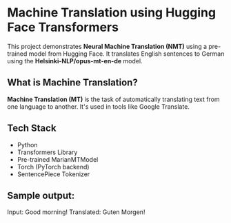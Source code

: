 # Machine Translation using Hugging Face Transformers

This project demonstrates **Neural Machine Translation (NMT)** using a pre-trained model from Hugging Face. It translates English sentences to German using the **Helsinki-NLP/opus-mt-en-de** model.


## What is Machine Translation?

**Machine Translation (MT)** is the task of automatically translating text from one language to another. It's used in tools like Google Translate.


## Tech Stack

- Python 
- Transformers Library
- Pre-trained MarianMTModel
- Torch (PyTorch backend)
- SentencePiece Tokenizer


## Sample output:

Input: Good morning!
Translated: Guten Morgen!
